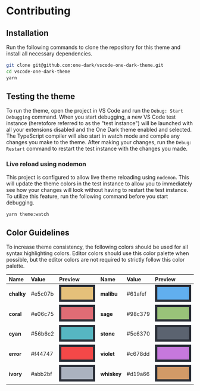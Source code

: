 # Contributing

## Installation

Run the following commands to clone the repository for this theme and install all necessary dependencies.

```bash
git clone git@github.com:one-dark/vscode-one-dark-theme.git
cd vscode-one-dark-theme
yarn
```

## Testing the theme

To run the theme, open the project in VS Code and run the `Debug: Start Debugging` command. When you start debugging, a new VS Code test instance \(heretofore referred to as the "test instance"\) will be launched with all your extensions disabled and the One Dark theme enabled and selected. The TypeScript compiler will also start in watch mode and compile any changes you make to the theme. After making your changes, run the `Debug: Restart` command to restart the test instance with the changes you made.

### Live reload using nodemon

This project is configured to allow live theme reloading using `nodemon`. This will update the theme colors in the test instance to allow you to immediately see how your changes will look without having to restart the test instance. To utilize this feature, run the following command before you start debugging.

```bash
yarn theme:watch
```

## Color Guidelines

To increase theme consistency, the following colors should be used for all syntax highlighting colors. Editor colors should use this color palette when possible, but the editor colors are not required to strictly follow this color palette.

| Name       | Value    | Preview                     | Name        | Value    | Preview                      |
| :--------- | :------- | :-------------------------- | :---------- | :------- | :--------------------------- |
| **chalky** | \#e5c07b | ![](docs/colors/chalky.jpg) | **malibu**  | \#61afef | ![](docs/colors/malibu.jpg)  |
| **coral**  | \#e06c75 | ![](docs/colors/coral.jpg)  | **sage**    | \#98c379 | ![](docs/colors/sage.jpg)    |
| **cyan**   | \#56b6c2 | ![](docs/colors/cyan.jpg)   | **stone**   | \#5c6370 | ![](docs/colors/stone.jpg)   |
| **error**  | \#f44747 | ![](docs/colors/error.jpg)  | **violet**  | \#c678dd | ![](docs/colors/violet.jpg)  |
| **ivory**  | \#abb2bf | ![](docs/colors/ivory.jpg)  | **whiskey** | \#d19a66 | ![](docs/colors/whiskey.jpg) |
